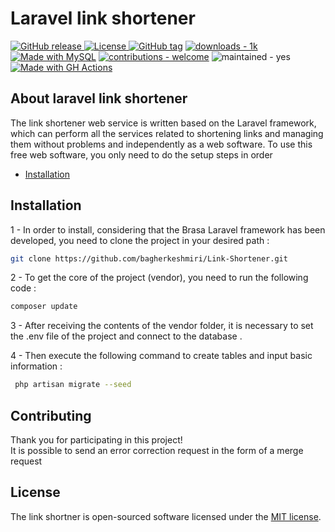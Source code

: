 # Laravel link shortener

<a href="https://github.com/bagherkeshmiri/Link-Shortener/releases/">
<img src="https://img.shields.io/github/release/bagherkeshmiri/Link-Shortener?include_prereleases=&sort=semver&color=red" alt="GitHub release">
</a>
<a href="#license">
<img src="https://img.shields.io/badge/License-MIT-green" alt="License">
</a>
<a href="https://github.com/bagherkeshmiri/Link-Shortener/releases/"><img src="https://img.shields.io/github/tag/bagherkeshmiri/Link-Shortener?include_prereleases=&sort=semver&color=blue" alt="GitHub tag"></a>
<a href="https://"><img src="https://img.shields.io/badge/downloads-1k-ffb84d" alt="downloads - 1k"></a>
<a href="https://www.mysql.com/" title="Go to MySQL homepage"><img src="https://img.shields.io/badge/MySQL-%3E=5.7-blue?logo=mysql&logoColor=white" alt="Made with MySQL"></a>
<a href="/CONTRIBUTING.md" title="Go to contributions doc"><img src="https://img.shields.io/badge/contributions-welcome-yellow" alt="contributions - welcome"></a>
<img src="https://img.shields.io/badge/maintained-yes-blue" alt="maintained - yes">
<a href="https://github.com/features/actions" title="Go to GitHub Actions homepage"><img src="https://img.shields.io/badge/CI-GitHub_Actions-red?logo=github-actions&logoColor=white" alt="Made with GH Actions"></a>

## About laravel link shortener
The link shortener web service is written based on the Laravel framework, which can perform all the services related to shortening links and managing them without problems and independently as a web software. To use this free web software, you only need to do the setup steps in order

- [Installation](#installation)

## Installation
1 - In order to install, considering that the Brasa Laravel framework has been developed, you need to clone the project in your desired path :
```bash
git clone https://github.com/bagherkeshmiri/Link-Shortener.git
```

2 - To get the core of the project (vendor), you need to run the following code :
```bash
composer update
```

3 - After receiving the contents of the vendor folder, it is necessary to set the .env file of the project and connect to the database .

4 - Then execute the following command to create tables and input basic information :
```bash
 php artisan migrate --seed
```


## Contributing
Thank you for participating in this project! \
It is possible to send an error correction request in the form of a merge request


## License
The link shortner is open-sourced software licensed under the [MIT license](https://opensource.org/licenses/MIT).
